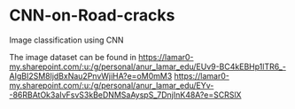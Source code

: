 # CNN-on-Road-cracks
Image classification using CNN

The image dataset can be found in 
https://lamar0-my.sharepoint.com/:u:/g/personal/anur_lamar_edu/EUv9-BC4kEBHp1lTR6_-AIgBI2SM8ljdBxNau2PnvWjiHA?e=oM0mM3
https://lamar0-my.sharepoint.com/:u:/g/personal/anur_lamar_edu/EYv--86RBAtOk3aIvFsvS3kBeDNMSaAyspS_7DnjInK48A?e=SCRSlX
